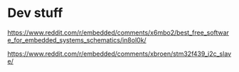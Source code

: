 # Dev stuff

https://www.reddit.com/r/embedded/comments/x6mbo2/best_free_software_for_embedded_systems_schematics/in8ol0k/

https://www.reddit.com/r/embedded/comments/xbroen/stm32f439_i2c_slave/

